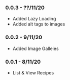 ### 0.0.3 - ??/11/20

* Added Lazy Loading
* Added alt tags to images

### 0.0.2 - 9/11/20

* Added Image Galleies

### 0.0.1 - 8/11/20

*  List & View Recipes
